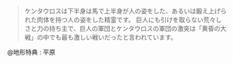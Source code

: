 > ケンタウロスは下半身は馬で上半身が人の姿をした、あるいは鍛え上げられた肉体を持つ人の姿をした精霊です。
> 巨人にも引けを取らない荒々しさと力の持ち主で、巨人の軍団とケンタウロスの軍団の激突は「黄昏の大戦」の中でも最も激しい戦いだったと言われています。

@地形特典 : 平原
